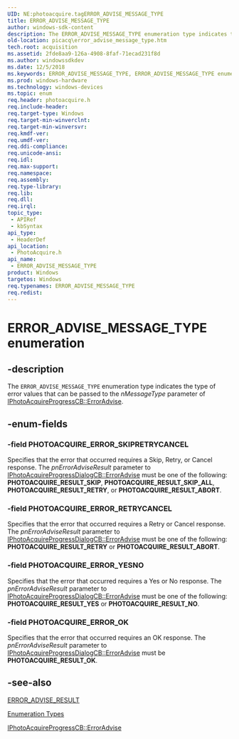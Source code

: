 ```yaml
---
UID: NE:photoacquire.tagERROR_ADVISE_MESSAGE_TYPE
title: ERROR_ADVISE_MESSAGE_TYPE
author: windows-sdk-content
description: The ERROR_ADVISE_MESSAGE_TYPE enumeration type indicates the type of error values that can be passed to the nMessageType parameter of IPhotoAcquireProgressCB::ErrorAdvise.
old-location: picacq\error_advise_message_type.htm
tech.root: acquisition
ms.assetid: 2fde8aa9-126a-4908-8faf-71ecad231f8d
ms.author: windowssdkdev
ms.date: 12/5/2018
ms.keywords: ERROR_ADVISE_MESSAGE_TYPE, ERROR_ADVISE_MESSAGE_TYPE enumeration [Picture Acquisition], PHOTOACQUIRE_ERROR_OK, PHOTOACQUIRE_ERROR_RETRYCANCEL, PHOTOACQUIRE_ERROR_SKIPRETRYCANCEL, PHOTOACQUIRE_ERROR_YESNO, enumeration [Picture Acquisition], photoacquire/ERROR_ADVISE_MESSAGE_TYPE, photoacquire/PHOTOACQUIRE_ERROR_OK, photoacquire/PHOTOACQUIRE_ERROR_RETRYCANCEL, photoacquire/PHOTOACQUIRE_ERROR_SKIPRETRYCANCEL, photoacquire/PHOTOACQUIRE_ERROR_YESNO, picacq.error_advise_message_type
ms.prod: windows-hardware
ms.technology: windows-devices
ms.topic: enum
req.header: photoacquire.h
req.include-header: 
req.target-type: Windows
req.target-min-winverclnt: 
req.target-min-winversvr: 
req.kmdf-ver: 
req.umdf-ver: 
req.ddi-compliance: 
req.unicode-ansi: 
req.idl: 
req.max-support: 
req.namespace: 
req.assembly: 
req.type-library: 
req.lib: 
req.dll: 
req.irql: 
topic_type:
 - APIRef
 - kbSyntax
api_type:
 - HeaderDef
api_location:
 - PhotoAcquire.h
api_name:
 - ERROR_ADVISE_MESSAGE_TYPE
product: Windows
targetos: Windows
req.typenames: ERROR_ADVISE_MESSAGE_TYPE
req.redist: 
---
```


# ERROR_ADVISE_MESSAGE_TYPE enumeration


## -description



The <code>ERROR_ADVISE_MESSAGE_TYPE</code> enumeration type indicates the type of error values that can be passed to the <i>nMessageType</i> parameter of <a href="https://msdn.microsoft.com/60454ae7-9be9-4414-9865-2b874bbe54c1">IPhotoAcquireProgressCB::ErrorAdvise</a>.




## -enum-fields




### -field PHOTOACQUIRE_ERROR_SKIPRETRYCANCEL

Specifies that the error that occurred requires a Skip, Retry, or Cancel response. The <i>pnErrorAdviseResult</i> parameter to <a href="https://msdn.microsoft.com/60454ae7-9be9-4414-9865-2b874bbe54c1">IPhotoAcquireProgressDialogCB::ErrorAdvise</a> must be one of the following: <b>PHOTOACQUIRE_RESULT_SKIP</b>, <b>PHOTOACQUIRE_RESULT_SKIP_ALL</b>, <b>PHOTOACQUIRE_RESULT_RETRY</b>, or <b>PHOTOACQUIRE_RESULT_ABORT</b>.


### -field PHOTOACQUIRE_ERROR_RETRYCANCEL

Specifies that the error that occurred requires a Retry or Cancel response. The <i>pnErrorAdviseResult</i> parameter to <a href="https://msdn.microsoft.com/60454ae7-9be9-4414-9865-2b874bbe54c1">IPhotoAcquireProgressDialogCB::ErrorAdvise</a> must be one of the following: <b>PHOTOACQUIRE_RESULT_RETRY</b> or <b>PHOTOACQUIRE_RESULT_ABORT</b>.


### -field PHOTOACQUIRE_ERROR_YESNO

Specifies that the error that occurred requires a Yes or No response. The <i>pnErrorAdviseResult</i> parameter to <a href="https://msdn.microsoft.com/60454ae7-9be9-4414-9865-2b874bbe54c1">IPhotoAcquireProgressDialogCB::ErrorAdvise</a> must be one of the following: <b>PHOTOACQUIRE_RESULT_YES</b> or <b>PHOTOACQUIRE_RESULT_NO</b>.


### -field PHOTOACQUIRE_ERROR_OK

Specifies that the error that occurred requires an OK response. The <i>pnErrorAdviseResult</i> parameter to <a href="https://msdn.microsoft.com/60454ae7-9be9-4414-9865-2b874bbe54c1">IPhotoAcquireProgressDialogCB::ErrorAdvise</a> must be <b>PHOTOACQUIRE_RESULT_OK</b>.


## -see-also




<a href="https://msdn.microsoft.com/a3cb2a2d-049a-4607-beaf-41ea6f0d4704">ERROR_ADVISE_RESULT</a>



<a href="https://msdn.microsoft.com/767d20df-aeb4-4f86-a705-bfbb7dc254ff">Enumeration Types</a>



<a href="https://msdn.microsoft.com/60454ae7-9be9-4414-9865-2b874bbe54c1">IPhotoAcquireProgressCB::ErrorAdvise</a>
 

 


